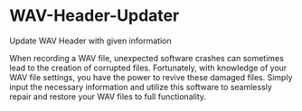 # WAV-Header-Updater
Update WAV Header with given information

When recording a WAV file, unexpected software crashes can sometimes lead to the creation of corrupted files. Fortunately, with knowledge of your WAV file settings, you have the power to revive these damaged files. Simply input the necessary information and utilize this software to seamlessly repair and restore your WAV files to full functionality.
